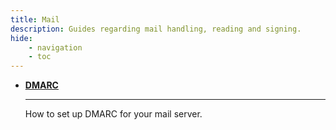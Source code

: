 ```yaml
---
title: Mail
description: Guides regarding mail handling, reading and signing.
hide:
    - navigation
    - toc
---
```


<div class="grid cards" markdown>

-   **[DMARC](dmarc.md)**

    ---

    How to set up DMARC for your mail server.

</div>
